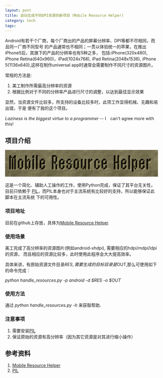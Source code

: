 ```yaml
---
layout: post
title: 自动生成不同DPI资源的新项目（Mobile Resource Helper)
category: tech
tags: 
---
```


Android有若干个厂商，每个厂商出的产品的屏幕分辨率、DPI等都不尽相同，而且同一厂商不同型号
的产品通常也不相同；一贯以体验统一的苹果，在推出iPhone5后，其旗下的产品的分辨率也有5种之多，
包括:iPhone(320x480), iPhone Retina(640x960)，iPad(1024x768), iPad Retina(2048x1536),
iPhone 5(1136x640),这样在制作universal app时通常会需要制作不同尺寸的资源图片。

常规的方法是:

1. 美工制作所需最高分辨率的资源
2. 根据比例对于不同的分辨率产品进行尺寸的调整，以达到最佳显示效果

显然，当资源文件比较多，所支持的设备比较多时，此项工作显得机械、无趣和易出错，于是
便有了我的这个项目。

*Laziness is the biggest virtue to a programmer*  -- I　can't agree more with this!

## 项目介绍

![Logo](/assets/images/helper_logo.png)

这是一个简化、辅助人工操作的工作，使用Python完成，保证了其平台无关性，目前只依赖于
[PIL][PIL]，而PIL本身也对于主流系统有比较好的支持，所以能够保证此脚本在主流系统
下的可用性。

### 项目地址

目前在github上存放，具体为[Mobile Resource Helper][mobile_resource_helper]. 

### 使用场景

美工完成了高分辨率的资源图片(例如android-xhdpi), 需要相应的hdpi/mdpi/ldpi的资源，
而且相应的资源比较多，此时使用此程序会大大提高效率。

具体来讲，有原始资源文件目录$RES, 需要生成的目标目录是$OUT,那么可使用如下的命令完成：

*python handle_resources.py -p android -d $RES -o $OUT*

### 使用方法

通过 *python handle_resources.py -h* 来获取帮助.


### 注意事项

1. 需要安装[PIL][PIL]
2. 保证原始的资源有高分辨率（因为其它资源是对其进行缩小操作）




## 参考资料
1. [Mobile Resource Helper][mobile_resource_helper]
2. [PIL][PIL]


[mobile_resource_helper]:https://github.com/towerjoo/mobile_resource_helper
[PIL]:http://www.pythonware.com/products/pil/


